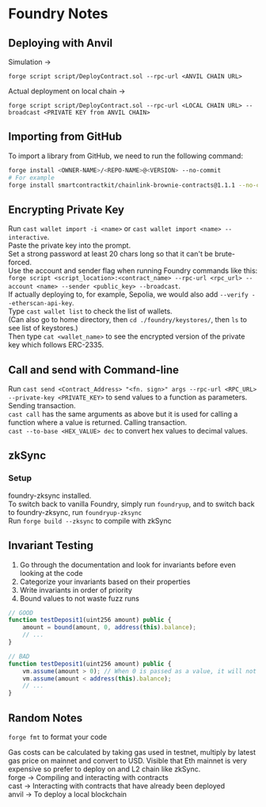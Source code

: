 # Foundry Notes  
  
## **Deploying with Anvil**  
  
Simulation ->  
```git
forge script script/DeployContract.sol --rpc-url <ANVIL CHAIN URL>
```
  
Actual deployment on local chain ->  
```git
forge script script/DeployContract.sol --rpc-url <LOCAL CHAIN URL> --broadcast <PRIVATE KEY from ANVIL CHAIN>
```  
    
## Importing from GitHub  
  
To import a library from GitHub, we need to run the following command: 
```bash
forge install <OWNER-NAME>/<REPO-NAME>@<VERSION> --no-commit
# For example
forge install smartcontractkit/chainlink-brownie-contracts@1.1.1 --no-commit
```
  
## **Encrypting Private Key**  
  
Run `cast wallet import -i <name>` or `cast wallet import <name> --interactive`.  
Paste the private key into the prompt.  
Set a strong password at least 20 chars long so that it can't be brute-forced.  
Use the account and sender flag when running Foundry commands like this: `forge script <script_location>:<contract_name> --rpc-url <rpc_url> --account <name> --sender <public_key> --broadcast`.   
If actually deploying to, for example, Sepolia, we would also add `--verify --etherscan-api-key`.  
Type `cast wallet list` to check the list of wallets.  
(Can also go to home directory, then `cd ./foundry/keystores/`, then `ls` to see list of keystores.)  
Then type `cat <wallet_name>` to see the encrypted version of the private key which follows ERC-2335.  
  
## **Call and send with Command-line**  
  
Run `cast send <Contract_Address> "<fn. sign>" args --rpc-url <RPC_URL> --private-key <PRIVATE_KEY>` to send values to a function as parameters. Sending transaction.   
`cast call` has the same arguments as above but it is used for calling a function where a value is returned. Calling transaction.  
`cast --to-base <HEX_VALUE> dec` to convert hex values to decimal values.  

## **zkSync**  
  
### Setup  
foundry-zksync installed.  
To switch back to vanilla Foundry, simply run `foundryup`, and to switch back to foundry-zksync, run `foundryup-zksync`  
Run `forge build --zksync` to compile with zkSync  
  
## Invariant Testing  
  
1. Go through the documentation and look for invariants before even looking at the code
2. Categorize your invariants based on their properties
3. Write invariants in order of priority
4. Bound values to not waste fuzz runs
  
```javascript
// GOOD
function testDeposit1(uint256 amount) public {
    amount = bound(amount, 0, address(this).balance);
    // ...
}

// BAD
function testDeposit1(uint256 amount) public {
    vm.assume(amount > 0); // When 0 is passed as a value, it will not pass through this cheatcode, and will go to the next fuzz run with a different value
    vm.assume(amount < address(this).balance);
    // ...
}
```
  
## **Random Notes**  

`forge fmt` to format your code  
  
Gas costs can be calculated by taking gas used in testnet, multiply by latest gas price on mainnet and convert to USD. Visible that Eth mainnet is very expensive so prefer to deploy on and L2 chain like zkSync.  
forge -> Compiling and interacting with contracts  
cast -> Interacting with contracts that have already been deployed  
anvil -> To deploy a local blockchain
